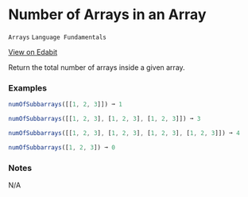 # Number of Arrays in an Array

`Arrays` `Language Fundamentals`

[View on Edabit](https://edabit.com/challenge/TwJghdCGSbDywLZz7)

Return the total number of arrays inside a given array.

### Examples

```js
numOfSubbarrays([[1, 2, 3]]) ➞ 1

numOfSubbarrays([[1, 2, 3], [1, 2, 3], [1, 2, 3]]) ➞ 3

numOfSubbarrays([[1, 2, 3], [1, 2, 3], [1, 2, 3], [1, 2, 3]]) ➞ 4

numOfSubbarrays([1, 2, 3]) ➞ 0
```

### Notes

N/A
